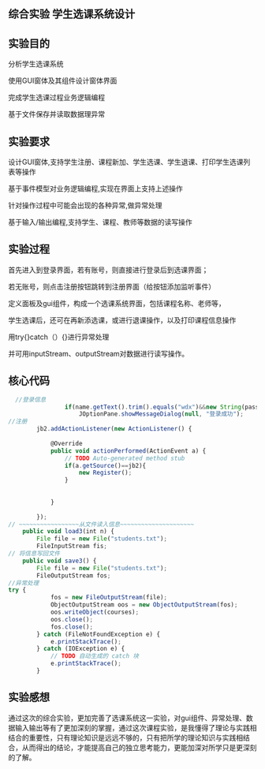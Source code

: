## 综合实验 学生选课系统设计
## 实验目的
分析学生选课系统

使用GUI窗体及其组件设计窗体界面

完成学生选课过程业务逻辑编程

基于文件保存并读取数据理异常
## 实验要求
设计GUI窗体,支持学生注册、课程新加、学生选课、学生退课、打印学生选课列表等操作

基于事件模型对业务逻辑编程,实现在界面上支持上述操作

针对操作过程中可能会出现的各种异常,做异常处理

基于输入/输出编程,支持学生、课程、教师等数据的读写操作
## 实验过程
首先进入到登录界面，若有账号，则直接进行登录后到选课界面；

若无账号，则点击注册按钮跳转到注册界面（给按钮添加监听事件）

定义面板及gui组件，构成一个选课系统界面，包括课程名称、老师等，

学生选课后，还可在再新添选课，或进行退课操作，以及打印课程信息操作

用try{}catch（）{}进行异常处理

并可用inputStream、outputStream对数据进行读写操作。
## 核心代码
```javascript
  //登录信息
                if(name.getText().trim().equals("wdx")&&new String(password.getPassword()).trim().equals("123")){
                    JOptionPane.showMessageDialog(null, "登录成功");
//注册
        jb2.addActionListener(new ActionListener() {
            
            @Override
            public void actionPerformed(ActionEvent a) {
                // TODO Auto-generated method stub
                if(a.getSource()==jb2){
                    new Register();
                }
                
                
            }
            
        });
// ~~~~~~~~~~~~~~~~~从文件读入信息~~~~~~~~~~~~~~~~~~~~~
    public void load3(int n) {
        File file = new File("students.txt");
        FileInputStream fis;
// 将信息写回文件
    public void save3() {
        File file = new File("students.txt");
        FileOutputStream fos;
//异常处理
try {
            fos = new FileOutputStream(file);
            ObjectOutputStream oos = new ObjectOutputStream(fos);
            oos.writeObject(courses);
            oos.close();
            fos.close();
        } catch (FileNotFoundException e) {
            e.printStackTrace();
        } catch (IOException e) {
            // TODO 自动生成的 catch 块
            e.printStackTrace();
        }
```
## 实验感想
通过这次的综合实验，更加完善了选课系统这一实验，对gui组件、异常处理、数据输入输出等有了更加深刻的掌握，通过这次课程实验，是我懂得了理论与实践相结合的重要性，只有理论知识是远远不够的，只有把所学的理论知识与实践相结合，从而得出的结论，才能提高自己的独立思考能力，更能加深对所学只是更深刻的了解。
